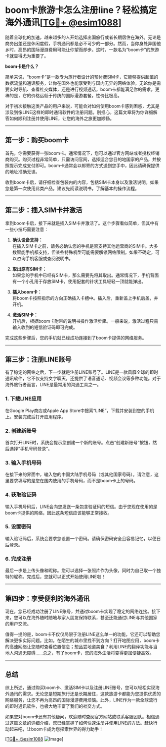 # boom卡旅游卡怎么注册line？轻松搞定海外通讯[[TG💪+ @esim1088](https://t.me/s/esim1088)]

随着全球化的加速，越来越多的人开始选择出国旅行或者长期居住在海外。无论是商务出差还是休闲度假，手机通讯都是必不可少的一部分。然而，当你身处异国他乡时，高昂的国际漫游费用可能让你望而却步。这时，一款名为“boom卡”的旅游卡就显得尤为重要了。

**boom卡是什么？**

简单来说，“boom卡”是一款专为旅行者设计的预付费SIM卡，它能够提供超值的数据流量和通话服务，让你在国外也能享受到与国内无异的网络体验。无论你是需要实时导航、查看社交媒体，还是进行视频通话，boom卡都能满足你的需求。更棒的是，它的价格远低于传统的国际漫游套餐，性价比极高。

对于初次接触这类产品的用户来说，可能会对如何使用boom卡感到困惑，尤其是涉及到像LINE这样的即时通讯软件的注册问题。别担心，这篇文章将为你详细解答如何顺利注册并使用LINE，让您的海外之旅更加顺畅。

---

## **第一步：购买boom卡**

首先，你需要获得一张boom卡。通常情况下，您可以通过官方网站或者授权经销商购买。购买过程非常简单，只需访问官网，选择适合您目的地国家的产品，并按照提示完成支付即可。boom卡通常会以邮寄的方式送到您手中，因此请确保提供的地址准确无误。

收到boom卡后，请仔细检查包装内的内容，包括SIM卡本身以及激活说明。如果您是第一次使用此类产品，建议先阅读说明书，了解基本的操作流程。

---

## **第二步：插入SIM卡并激活**

拿到boom卡后，接下来就是插入SIM卡并激活了。这个步骤看似简单，但其中有一些小技巧需要注意：

1. **确认设备支持：**  
   在插入SIM卡之前，请务必确认您的手机是否支持其他运营商的SIM卡。大多数智能手机都支持，但某些特殊机型可能需要解锁网络限制。如果不确定，可以咨询手机客服或查阅说明书。

2. **取出原有SIM卡：**  
   如果您的手机中已经有SIM卡，那么需要先将其取出。通常情况下，手机背面有一个小孔用于存放SIM卡，使用配套的针状工具轻轻一顶就能弹出。

3. **插入boom卡：**  
   将boom卡按照指示的方向正确插入卡槽中。插入后，重新盖上手机后盖，并开机。

4. **激活SIM卡：**  
   开机后，根据boom卡附带的说明书操作激活步骤。一般来说，激活过程只需输入收到的短信验证码即可完成。

完成这些步骤后，您的手机就已经成功连接到了boom卡提供的网络服务。

---

## **第三步：注册LINE账号**

有了稳定的网络之后，下一步就是注册LINE账号了。LINE是一款风靡全球的即时通讯软件，它不仅支持文字聊天，还提供了语音通话、视频会议等多种功能。对于海外旅行者而言，LINE是最常用的沟通工具之一。

### **1. 下载LINE应用**
在Google Play商店或Apple App Store中搜索“LINE”，下载并安装到您的手机上。安装完成后打开应用程序。

### **2. 创建新账号**
首次打开LINE时，系统会提示您创建一个新的账号。点击“创建新账号”按钮，然后选择“手机号码登录”。

### **3. 输入手机号码**
在接下来的界面中，输入您的中国大陆手机号码（或其他国家号码）。请注意，这里要求填写的是您在国内使用的手机号码，而不是boom卡上的号码。

### **4. 获取验证码**
输入手机号码后，LINE会向您发送一条包含验证码的短信。由于您现在使用的是boom卡提供的网络，因此这条短信应该能够正常接收。

### **5. 设置密码**
输入验证码后，系统会要求您设置一个密码。请确保密码安全且容易记忆，以便日后登录。

### **6. 完成注册**
最后一步是上传头像和昵称。您可以选择一张照片作为头像，同时为自己取一个独特的昵称。完成后，您就可以正式开始使用LINE啦！

---

## **第四步：享受便利的海外通讯**

现在，您已经成功注册了LINE账号，并通过boom卡实现了稳定的网络连接。接下来，您可以在海外随时随地与家人朋友保持联系，甚至还能通过LINE与其他国家的用户交流。

值得一提的是，boom卡不仅仅局限于注册LINE这么单一的功能，它还可以帮助您解决更多实际问题。比如，在陌生的城市里找不到方向？打开地图应用，boom卡的高速网络让您随时查看位置信息；想品尝地道美食？利用LINE的翻译功能与当地人沟通无障碍……总之，有了boom卡，您的海外生活将变得更加便捷高效。

---

## **总结**

综上所述，通过购买boom卡、激活SIM卡以及注册LINE账号，您可以轻松实现海外通讯的需求。无论您是短期旅行还是长期居住，这款旅游卡都能为您提供优质的网络服务，让您不再为高昂的国际漫游费用烦恼。此外，LINE作为一款全球流行的即时通讯软件，也极大地丰富了我们的社交方式。

如果您对boom卡还有其他疑问，欢迎随时查阅官方网站或联系客服团队。相信通过这篇文章的详细介绍，您已经掌握了如何快速注册并使用LINE的方法。赶快行动起来吧，让boom卡成为您探索世界的得力助手！

[[TG💪+ @esim1088](https://t.me/s/esim1088) ![Image](https://i.postimg.cc/4NQfJmqS/Snipaste-2025-05-13-00-14-12.png)]